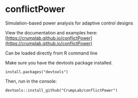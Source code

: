 # conflictPower
Simulation-based power analysis for adaptive control designs

View the documentation and examples here:
[https://crumplab.github.io/conflictPower](https://crumplab.github.io/conflictPower)

Can be loaded directly from R command line

Make sure you have the devtools package installed.
```
install.packages("devtools")
```

Then, run in the console:

```
devtools::install_github("CrumpLab/conflictPower")
```
